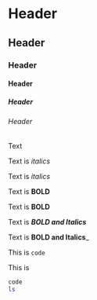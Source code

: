 # Header

## Header

### Header

#### Header

##### Header

###### Header

Text

Text is *italics*

Text is _italics_

Text is **BOLD**

Text is __BOLD__

Text is ***BOLD and Italics***

Text is __BOLD and Italics___

This is `code`

This is
```sh
code
ls
```
